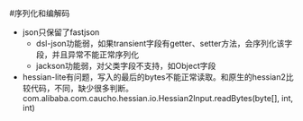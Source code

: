 #序列化和编解码

- json只保留了fastjson
    - dsl-json功能弱，如果transient字段有getter、setter方法，会序列化该字段，并且异常不能正常序列化
    - jackson功能弱，对父类字段不支持，如Object字段
- hessian-lite有问题，写入的最后的bytes不能正常读取。和原生的hessian2比较代码，不同，缺少很多判断。com.alibaba.com.caucho.hessian.io.Hessian2Input.readBytes(byte[], int, int)